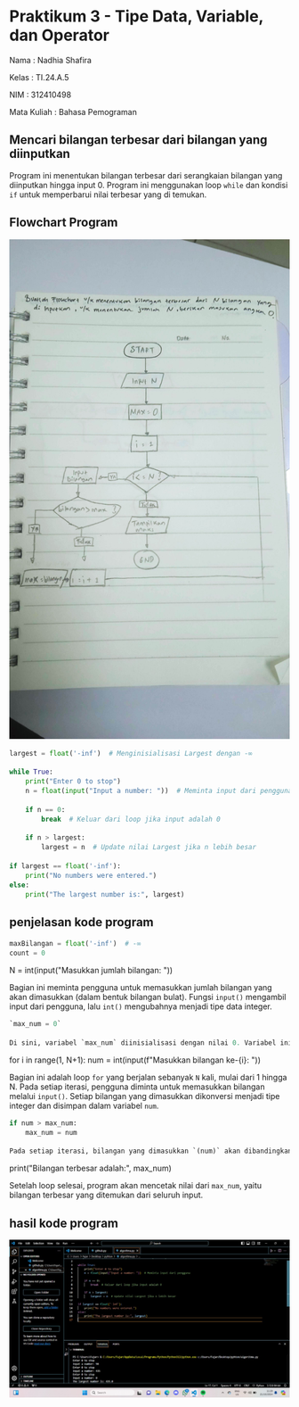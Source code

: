 # Praktikum 3 - Tipe Data, Variable, dan Operator

Nama : Nadhia Shafira

Kelas : TI.24.A.5

NIM : 312410498

Mata Kuliah : Bahasa Pemograman


## Mencari bilangan terbesar dari bilangan yang diinputkan 
Program ini menentukan bilangan terbesar dari serangkaian bilangan yang diinputkan hingga input 0. Program ini menggunakan loop `while` dan kondisi `if` untuk memperbarui nilai terbesar yang di temukan.

## Flowchart Program 
![foto](https://github.com/NadhiaShafira/Flowchart-/blob/0f0f9582875c1568c89e0ddeffebc3b3af5ec342/IMG_20241016_072809_1.jpg)

```python
largest = float('-inf')  # Menginisialisasi Largest dengan -∞

while True:
    print("Enter 0 to stop")
    n = float(input("Input a number: "))  # Meminta input dari pengguna

    if n == 0:
        break  # Keluar dari loop jika input adalah 0

    if n > largest:
        largest = n  # Update nilai Largest jika n lebih besar

if largest == float('-inf'):
    print("No numbers were entered.")
else:
    print("The largest number is:", largest)

```
## penjelasan kode program 

```python
maxBilangan = float('-inf')  # -∞
count = 0
```
N = int(input("Masukkan jumlah bilangan: "))

Bagian ini meminta pengguna untuk memasukkan jumlah bilangan yang akan dimasukkan (dalam bentuk bilangan bulat). Fungsi `input()` mengambil input dari pengguna, lalu `int()` mengubahnya menjadi tipe data integer.

```python
`max_num = 0`

Di sini, variabel `max_num` diinisialisasi dengan nilai 0. Variabel ini akan digunakan untuk menyimpan bilangan terbesar yang ditemukan dalam proses loop.
```
for i in range(1, N+1):
    num = int(input(f"Masukkan bilangan ke-{i}: "))

Bagian ini adalah loop `for` yang berjalan sebanyak `N` kali, mulai dari 1 hingga N. Pada setiap iterasi, pengguna diminta untuk memasukkan bilangan melalui `input()`. Setiap bilangan yang dimasukkan dikonversi menjadi tipe integer dan disimpan dalam variabel `num`.

```python
if num > max_num:
    max_num = num

Pada setiap iterasi, bilangan yang dimasukkan `(num)` akan dibandingkan dengan `max_num`. Jika `num` lebih besar dari `max_num`, maka `max_num` akan diperbarui dengan nilai `num`. Hal ini memastikan bahwa `max_num` selalu menyimpan bilangan terbesar yang ditemukan sejauh ini.
```
 print("Bilangan terbesar adalah:", max_num)

Setelah loop selesai, program akan mencetak nilai dari `max_num`, yaitu bilangan terbesar yang ditemukan dari seluruh input.
## hasil kode program 
![foto](https://github.com/NadhiaShafira/Flowchart-/blob/0f0f9582875c1568c89e0ddeffebc3b3af5ec342/IMG-20241021-WA0011.jpg)
